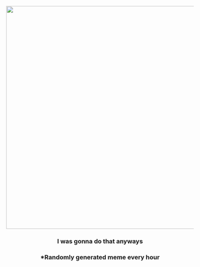 <p align="center">
        <img src="https://i.redd.it/3dgllb9dn8791.jpg" width="600" height="600">
        </p>
        <h3 align="center">I was gonna do that anyways</h3>
        <h3 align="center">*Randomly generated meme every hour</h3>
    